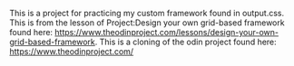 This is a project for practicing my custom framework found in output.css.
This is from the lesson of Project:Design your own grid-based framework
found here: https://www.theodinproject.com/lessons/design-your-own-grid-based-framework.
This is a cloning of the odin project found here: https://www.theodinproject.com/
